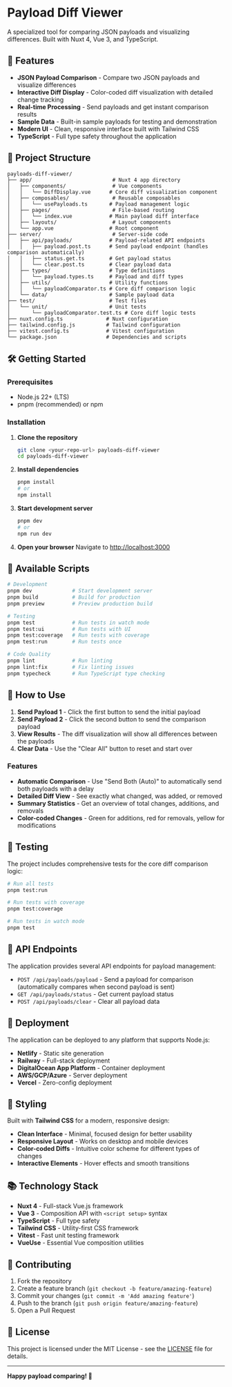 # Payload Diff Viewer

A specialized tool for comparing JSON payloads and visualizing differences. Built with Nuxt 4, Vue 3, and TypeScript.

## 🚀 Features

- **JSON Payload Comparison** - Compare two JSON payloads and visualize differences
- **Interactive Diff Display** - Color-coded diff visualization with detailed change tracking
- **Real-time Processing** - Send payloads and get instant comparison results
- **Sample Data** - Built-in sample payloads for testing and demonstration
- **Modern UI** - Clean, responsive interface built with Tailwind CSS
- **TypeScript** - Full type safety throughout the application

## 📁 Project Structure

```
payloads-diff-viewer/
├── app/                          # Nuxt 4 app directory
│   ├── components/               # Vue components
│   │   └── DiffDisplay.vue      # Core diff visualization component
│   ├── composables/              # Reusable composables
│   │   └── usePayloads.ts       # Payload management logic
│   ├── pages/                    # File-based routing
│   │   └── index.vue            # Main payload diff interface
│   ├── layouts/                  # Layout components
│   └── app.vue                  # Root component
├── server/                       # Server-side code
│   ├── api/payloads/            # Payload-related API endpoints
│   │   ├── payload.post.ts      # Send payload endpoint (handles comparison automatically)
│   │   ├── status.get.ts        # Get payload status
│   │   └── clear.post.ts        # Clear payload data
│   ├── types/                   # Type definitions
│   │   └── payload.types.ts     # Payload and diff types
│   ├── utils/                   # Utility functions
│   │   └── payloadComparator.ts # Core diff comparison logic
│   └── data/                    # Sample payload data
├── test/                        # Test files
│   └── unit/                    # Unit tests
│       └── payloadComparator.test.ts # Core diff logic tests
├── nuxt.config.ts              # Nuxt configuration
├── tailwind.config.js          # Tailwind configuration
├── vitest.config.ts            # Vitest configuration
└── package.json                # Dependencies and scripts
```

## 🛠️ Getting Started

### Prerequisites

- Node.js 22+ (LTS)
- pnpm (recommended) or npm

### Installation

1. **Clone the repository**
   ```bash
   git clone <your-repo-url> payloads-diff-viewer
   cd payloads-diff-viewer
   ```

2. **Install dependencies**
   ```bash
   pnpm install
   # or
   npm install
   ```

3. **Start development server**
   ```bash
   pnpm dev
   # or
   npm run dev
   ```

4. **Open your browser**
   Navigate to [http://localhost:3000](http://localhost:3000)

## 📜 Available Scripts

```bash
# Development
pnpm dev             # Start development server
pnpm build           # Build for production
pnpm preview         # Preview production build

# Testing
pnpm test            # Run tests in watch mode
pnpm test:ui         # Run tests with UI
pnpm test:coverage   # Run tests with coverage
pnpm test:run        # Run tests once

# Code Quality
pnpm lint            # Run linting
pnpm lint:fix        # Fix linting issues
pnpm typecheck       # Run TypeScript type checking
```

## 🎯 How to Use

1. **Send Payload 1** - Click the first button to send the initial payload
2. **Send Payload 2** - Click the second button to send the comparison payload
3. **View Results** - The diff visualization will show all differences between the payloads
4. **Clear Data** - Use the "Clear All" button to reset and start over

### Features

- **Automatic Comparison** - Use "Send Both (Auto)" to automatically send both payloads with a delay
- **Detailed Diff View** - See exactly what changed, was added, or removed
- **Summary Statistics** - Get an overview of total changes, additions, and removals
- **Color-coded Changes** - Green for additions, red for removals, yellow for modifications

## 🧪 Testing

The project includes comprehensive tests for the core diff comparison logic:

```bash
# Run all tests
pnpm test:run

# Run tests with coverage
pnpm test:coverage

# Run tests in watch mode
pnpm test
```

## 🔧 API Endpoints

The application provides several API endpoints for payload management:

- `POST /api/payloads/payload` - Send a payload for comparison (automatically compares when second payload is sent)
- `GET /api/payloads/status` - Get current payload status
- `POST /api/payloads/clear` - Clear all payload data

## 🚀 Deployment

The application can be deployed to any platform that supports Node.js:

- **Netlify** - Static site generation
- **Railway** - Full-stack deployment  
- **DigitalOcean App Platform** - Container deployment
- **AWS/GCP/Azure** - Server deployment
- **Vercel** - Zero-config deployment

## 🎨 Styling

Built with **Tailwind CSS** for a modern, responsive design:

- **Clean Interface** - Minimal, focused design for better usability
- **Responsive Layout** - Works on desktop and mobile devices
- **Color-coded Diffs** - Intuitive color scheme for different types of changes
- **Interactive Elements** - Hover effects and smooth transitions

## 📚 Technology Stack

- **Nuxt 4** - Full-stack Vue.js framework
- **Vue 3** - Composition API with `<script setup>` syntax
- **TypeScript** - Full type safety
- **Tailwind CSS** - Utility-first CSS framework
- **Vitest** - Fast unit testing framework
- **VueUse** - Essential Vue composition utilities

## 🤝 Contributing

1. Fork the repository
2. Create a feature branch (`git checkout -b feature/amazing-feature`)
3. Commit your changes (`git commit -m 'Add amazing feature'`)
4. Push to the branch (`git push origin feature/amazing-feature`)
5. Open a Pull Request

## 📄 License

This project is licensed under the MIT License - see the [LICENSE](LICENSE) file for details.

---

**Happy payload comparing! 🚀**